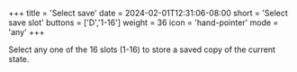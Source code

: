 +++
title = 'Select save'
date = 2024-02-01T12:31:06-08:00
short = 'Select save slot'
buttons = ['D','1-16']
weight = 36
icon = 'hand-pointer'
mode = 'any'
+++

Select any one of the 16 slots (1-16) to store a saved copy of the current state.